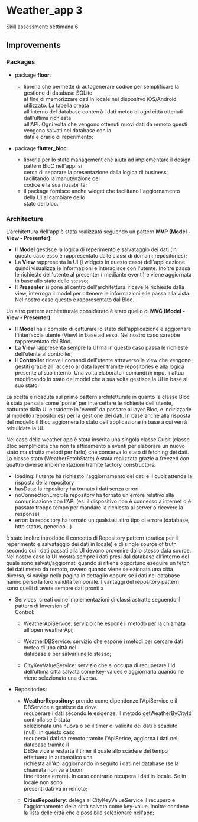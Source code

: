 # Weather_app 3

Skill assessment: settimana 6

## Improvements

### Packages

- package **floor**:
    - libreria che permette di autogenerare codice per semplificare la gestione di database SQLite  
      al fine di memorizzare dati in locale nel dispositvo iOS/Android utilizzato. La tabella
      creata  
      all'interno del database conterrà i dati meteo di ogni città ottenuti dall'ultima richiesta  
      all'API. Ogni volta che vengono ottenuti nuovi dati da remoto questi vengono salvati nel
      database con la  
      data e orario di reperimento;

- package **flutter_bloc**:
    - libreria per lo state management che aiuta ad implementare il design pattern BloC nell'app:
      si  
      cerca di separare la presentazione dalla logica di business, facilitando la manutenzione del  
      codice e la sua riusabilità;
    - il package fornisce anche widget che facilitano l'aggiornamento della UI al cambiare dello  
      stato del bloc.

### Architecture

L'architettura dell'app è stata realizzata seguendo un pattern **MVP (Model - View - Presenter)**:

- Il **Model** gestisce la logica di reperimento e salvataggio dei dati (in questo caso esso è
  rappresentato dalle classi di domain: repositories);
- La **View**  rappresenta la UI (i widgets in questo caso) dell'applicazione quindi visualizza le
  informazioni e interagisce con l'utente. Inoltre passa le richieste dell'utente al presenter (
  mediante eventi) e viene aggiornata in base allo stato dello stesso;
- Il **Presenter** si pone al centro dell'architettura: riceve le richieste dalla view, interroga il
  model per ottenere le informazioni e le passa alla vista. Nel nostro caso questo è rappresentato
  dal Bloc.

Un altro pattern architetturale considerato è stato quello di **MVC (Model - View - Presenter)**:

- Il **Model** ha il compito di catturare lo stato dell'applicazione e aggiornare l'interfaccia
  utente (View) in base ad esso. Nel nostro caso sarebbe rappresentato dal Bloc.
- La **View**  rappresenta sempre la UI ma in questo caso passa le richieste dell'utente al
  controller;
- Il **Controller** riceve i comandi dell'utente attraverso la view che vengono gestiti grazie all'
  acceso al data layer tramite repositories e alla logica presente al suo interno. Una volta
  elaborato i comandi in input li attua modificando lo stato del model che a sua volta gestisce la
  UI in base al suo stato.

La scelta è ricaduta sul primo pattern architetturale in quanto la classe Bloc è stata pensata
come 'ponte' per intercettare le richieste dell'utente, catturate dalla UI e tradotte in 'eventi' da
passare al layer Bloc, e indirizzarle al modello (repositories) per la gestione dei dati. In base
anche alla risposta del modello il Bloc aggiornerà lo stato dell'applicazione in base a cui verrà
rebuildata la UI.

Nel caso della weather app è stata inserita una singola classe Cubit (classe Bloc semplificata che
non fa affidamento a eventi per elaborare un nuovo stato ma sfrutta metodi per farlo) che conserva
lo stato di fetching dei dati. La classe stato (WeatherFetchState) è stata realizzata grazie a
freezed con quattro diverse implementazioni tramite factory constructors:

- loading: l'utente ha richiesto l'aggiornamento dei dati e il cubit attende la risposta della
  repository
- hasData: la repository ha tornato i dati senza errori
- noConnectionError: la repository ha tornato un errore relativo alla comunicazione con l'API (es:
  il dispositivo non è connesso a internet o è passato troppo tempo per mandare la richiesta al
  server o ricevere la response)
- error: la repository ha tornato un qualsiasi altro tipo di errore (database, http status,
  generico...)

è stato inoltre introdotto il concetto di Repository pattern (pratica per il reperimento e
salvataggio dei dati in locale) e di single source of truth secondo cui i dati passati alla UI
devono provenire dallo stesso data source. Nel nostro caso la UI mostra sempre i dati presi dal
database all'interno del quale sono salvati/aggiornati quando si ritiene opportuno eseguire un fetch
dei dati meteo da remoto, ovvero quando viene selezionata una città diversa, si naviga nella pagina
in dettaglio oppure se i dati nel database hanno perso la loro validità temporale. I vantaggi del
repository pattern sono quelli di avere sempre dati pronti a

- Services, creati come implementazioni di classi astratte seguendo il pattern di Inversion of  
  Control:
    - WeatherApiService: servizio che espone il metodo per la chiamata all'open weatherApi;

    - WeatherDBService: servizio che espone i metodi per cercare dati meteo di una città nel  
      database e per salvarli nello stesso;

    - CityKeyValueService: servizio che si occupa di recuperare l'id dell'ultima città salvata come
      key-values e aggiornarla quando ne viene selezionata una diversa.

- Repositories:
    - **WeatherRepository**: prende come dipendenze l'ApiService e il DBService e gestisce da dove  
      recuperare i dati secondo le esigenze. Il metodo getWeatherByCityId controlla se è stata  
      selezionata una nuova o se il timer di validità dei dati è scaduto (null): in questo caso  
      recupera i dati da remoto tramite l'ApiSerice, aggiorna i dati nel database tramite il  
      DBService e restarta il timer il quale allo scadere del tempo effettuerà in automatico una  
      richiesta all'Api aggiornando in seguito i dati nel database (se la chiamata non va a buon  
      fine ritorna errore). In caso contrario recupera i dati in locale. Se in locale non sono  
      presenti dati va in remoto;

    - **CitiesRepository**: delega al CityKeyValueService il recupero e l'aggiornamento della città
      salvata come key-value. Inoltre contiene la lista delle città che è possibile selezionare
      nell'app;  
  
